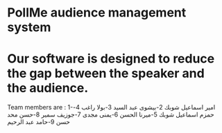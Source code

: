 # PollMe audience management system 


# Our software is designed to reduce the gap between the speaker and the audience.


Team members are : 
1-امير اسماعيل شوبك
2-بيشوى عبد السيد 
3-بولا راغب
4-حمزم اسماعيل شوبك
5-ميرنا الحسن 
6-يمنى مجدى
7-جوزيف سمير 
8-حسن محد حسن
9-حامد عبد الرحيم


